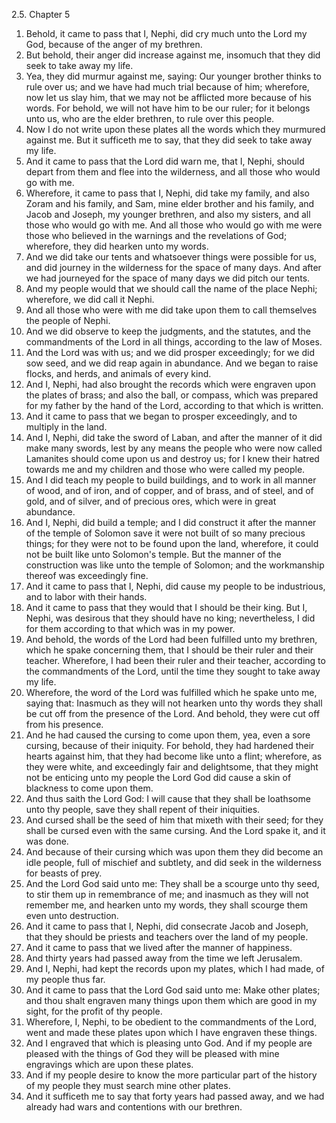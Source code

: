 2.5. Chapter 5
1. Behold, it came to pass that I, Nephi, did cry much unto the Lord my God, because of the anger of my brethren.
2. But behold, their anger did increase against me, insomuch that they did seek to take away my life.
3. Yea, they did murmur against me, saying: Our younger brother thinks to rule over us; and we have had much trial because of him; wherefore, now let us slay him, that we may not be afflicted more because of his words. For behold, we will not have him to be our ruler; for it belongs unto us, who are the elder brethren, to rule over this people.
4. Now I do not write upon these plates all the words which they murmured against me. But it sufficeth me to say, that they did seek to take away my life.
5. And it came to pass that the Lord did warn me, that I, Nephi, should depart from them and flee into the wilderness, and all those who would go with me.
6. Wherefore, it came to pass that I, Nephi, did take my family, and also Zoram and his family, and Sam, mine elder brother and his family, and Jacob and Joseph, my younger brethren, and also my sisters, and all those who would go with me. And all those who would go with me were those who believed in the warnings and the revelations of God; wherefore, they did hearken unto my words.
7. And we did take our tents and whatsoever things were possible for us, and did journey in the wilderness for the space of many days. And after we had journeyed for the space of many days we did pitch our tents.
8. And my people would that we should call the name of the place Nephi; wherefore, we did call it Nephi.
9. And all those who were with me did take upon them to call themselves the people of Nephi.
10. And we did observe to keep the judgments, and the statutes, and the commandments of the Lord in all things, according to the law of Moses.
11. And the Lord was with us; and we did prosper exceedingly; for we did sow seed, and we did reap again in abundance. And we began to raise flocks, and herds, and animals of every kind.
12. And I, Nephi, had also brought the records which were engraven upon the plates of brass; and also the ball, or compass, which was prepared for my father by the hand of the Lord, according to that which is written.
13. And it came to pass that we began to prosper exceedingly, and to multiply in the land.
14. And I, Nephi, did take the sword of Laban, and after the manner of it did make many swords, lest by any means the people who were now called Lamanites should come upon us and destroy us; for I knew their hatred towards me and my children and those who were called my people.
15. And I did teach my people to build buildings, and to work in all manner of wood, and of iron, and of copper, and of brass, and of steel, and of gold, and of silver, and of precious ores, which were in great abundance.
16. And I, Nephi, did build a temple; and I did construct it after the manner of the temple of Solomon save it were not built of so many precious things; for they were not to be found upon the land, wherefore, it could not be built like unto Solomon's temple. But the manner of the construction was like unto the temple of Solomon; and the workmanship thereof was exceedingly fine.
17. And it came to pass that I, Nephi, did cause my people to be industrious, and to labor with their hands.
18. And it came to pass that they would that I should be their king. But I, Nephi, was desirous that they should have no king; nevertheless, I did for them according to that which was in my power.
19. And behold, the words of the Lord had been fulfilled unto my brethren, which he spake concerning them, that I should be their ruler and their teacher. Wherefore, I had been their ruler and their teacher, according to the commandments of the Lord, until the time they sought to take away my life.
20. Wherefore, the word of the Lord was fulfilled which he spake unto me, saying that: Inasmuch as they will not hearken unto thy words they shall be cut off from the presence of the Lord. And behold, they were cut off from his presence.
21. And he had caused the cursing to come upon them, yea, even a sore cursing, because of their iniquity. For behold, they had hardened their hearts against him, that they had become like unto a flint; wherefore, as they were white, and exceedingly fair and delightsome, that they might not be enticing unto my people the Lord God did cause a skin of blackness to come upon them.
22. And thus saith the Lord God: I will cause that they shall be loathsome unto thy people, save they shall repent of their iniquities.
23. And cursed shall be the seed of him that mixeth with their seed; for they shall be cursed even with the same cursing. And the Lord spake it, and it was done.
24. And because of their cursing which was upon them they did become an idle people, full of mischief and subtlety, and did seek in the wilderness for beasts of prey.
25. And the Lord God said unto me: They shall be a scourge unto thy seed, to stir them up in remembrance of me; and inasmuch as they will not remember me, and hearken unto my words, they shall scourge them even unto destruction.
26. And it came to pass that I, Nephi, did consecrate Jacob and Joseph, that they should be priests and teachers over the land of my people.
27. And it came to pass that we lived after the manner of happiness.
28. And thirty years had passed away from the time we left Jerusalem.
29. And I, Nephi, had kept the records upon my plates, which I had made, of my people thus far.
30. And it came to pass that the Lord God said unto me: Make other plates; and thou shalt engraven many things upon them which are good in my sight, for the profit of thy people.
31. Wherefore, I, Nephi, to be obedient to the commandments of the Lord, went and made these plates upon which I have engraven these things.
32. And I engraved that which is pleasing unto God. And if my people are pleased with the things of God they will be pleased with mine engravings which are upon these plates.
33. And if my people desire to know the more particular part of the history of my people they must search mine other plates.
34. And it sufficeth me to say that forty years had passed away, and we had already had wars and contentions with our brethren.

